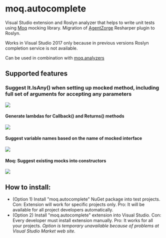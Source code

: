 # moq.autocomplete

Visual Studio extension and Roslyn analyzer that helps to write unit tests using [Moq](https://github.com/moq/moq4) mocking library. Migration of [AgentZorge](https://github.com/Litee/AgentZorge) Resharper plugin to Roslyn.

Works in Visual Studio 2017 only because in previous versions Roslyn completion service is not available.

Can be used in combination with [moq.analyzers](https://github.com/Litee/moq4.analyzers)

## Supported features

### Suggest It.IsAny() when setting up mocked method, including full set of arguments for accepting any parameters

![](https://github.com/Litee/moq.autocomplete/blob/master/media/suggest-isany-argument.png)

#### Generate lambdas for Callback() and Returns() methods

![](https://github.com/Litee/moq.autocomplete/blob/master/media/suggest-callback-argument.png)

#### Suggest variable names based on the name of mocked interface

![](https://github.com/Litee/moq.autocomplete/blob/master/media/variable-name-suggestion.png)

#### Moq: Suggest existing mocks into constructors

![](https://github.com/Litee/moq.autocomplete/blob/master/media/suggest-existing-mocks.png)

## How to install:

* (Option 1) Install "moq.autocomplete" NuGet package into test projects. Con: Extension will work for specific projects only. Pro: It will be available for all project developers automatically.
* (Option 2) Install "moq.autocomplete" extension into Visual Studio. Con: Every developer must install extension manually. Pro: It works for all your projects. *Option is temporary unavailable because of problems at Visual Studio Market web site.*
